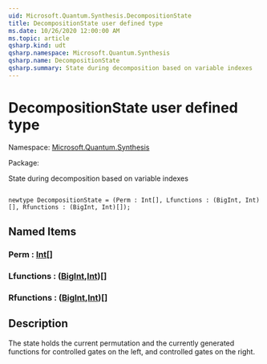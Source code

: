 ```yaml
---
uid: Microsoft.Quantum.Synthesis.DecompositionState
title: DecompositionState user defined type
ms.date: 10/26/2020 12:00:00 AM
ms.topic: article
qsharp.kind: udt
qsharp.namespace: Microsoft.Quantum.Synthesis
qsharp.name: DecompositionState
qsharp.summary: State during decomposition based on variable indexes
---
```


# DecompositionState user defined type

Namespace: [Microsoft.Quantum.Synthesis](xref:Microsoft.Quantum.Synthesis)

Package: [](https://nuget.org/packages/)


State during decomposition based on variable indexes

```qsharp

newtype DecompositionState = (Perm : Int[], Lfunctions : (BigInt, Int)[], Rfunctions : (BigInt, Int)[]);
```



## Named Items

### Perm : [Int](xref:microsoft.quantum.lang-ref.int)[]


### Lfunctions : ([BigInt](xref:microsoft.quantum.lang-ref.bigint),[Int](xref:microsoft.quantum.lang-ref.int))[]


### Rfunctions : ([BigInt](xref:microsoft.quantum.lang-ref.bigint),[Int](xref:microsoft.quantum.lang-ref.int))[]



## Description

The state holds the current permutation and the currently generated functionsfor controlled gates on the left, and controlled gates on the right.